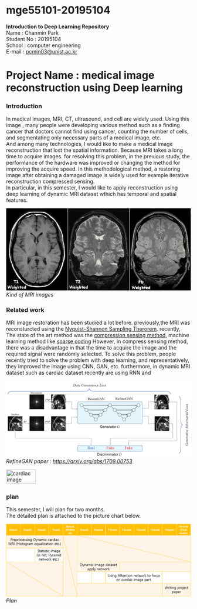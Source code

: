 # mge55101-20195104

**Introduction to Deep Learning Repository**  
Name : Chanmin Park  
Student No : 20195104  
School : computer engineering  
E-mail : pcmin03@unist.ac.kr  

# Project Name : medical image reconstruction using Deep learning

### Introduction  
In medical images, MRI, CT, ultrasound, and cell are widely used. Using this image , many people were developing various method such as a finding cancer that doctors cannot find using cancer, counting the number of cells, and segmentating only necessary parts of a medical image, etc.    
And among many technologies, I would like to make a medical image reconstruction that lost the spatial information. Because MRI takes a long time to acquire images. for resolving this problem, in the previous study, the performance of the hardware was improved or changing the method for improving the acquire speed. In this methodological method, a restoring image after obtaining a damaged image is widely used for example iterative reconstruction compressed sensing.  
In particular, in this semester, I would like to apply reconstruction using deep learning of dynamic MRI dataset wthich has temporal and spatial features.  

![MRIimage](/images/T1t2PD.jpg "Kind of MRI images")
_Kind of MRI images_
 

### Related work  
MRI image restoration has been studied a lot before. previously,the MRI was reconsturcted using the [Nyquist–Shannon Sampling Therorem](https://en.wikipedia.org/wiki/Nyquist%E2%80%93Shannon_sampling_theorem). recently, The state of the art method was the [compression sensing method](https://en.wikipedia.org/wiki/Compressed_sensing), machine learning method like [sparse coding](https://en.wikipedia.org/wiki/Convolutional_Sparse_Coding) However, in compress sensing method, there was a disadvantage in that the time to acquire the image and the required signal were randomly selected. To solve this problem, people recently tried to solve the problem with deep learning, and representatively, they improved the image using CNN, GAN, etc.   furthermore, in dynamic MRI dataset such as cardiac dataset recently are using RNN and 

![RefineGAN](/images/Overview.png "Deep learning using GAN named RefineGAN")
_RefineGAN paper : https://arxiv.org/abs/1709.00753_  

<img src="/path/Heart-direct-vs-iterative-reconstruction.png" width="40%" height="30%" title="cardiac image"></img>

### plan
This semester, I will plan for two months.  
The detailed plan is attached to the picture chart below.  

![Plan](/images/Picture3.png)
_Plan_